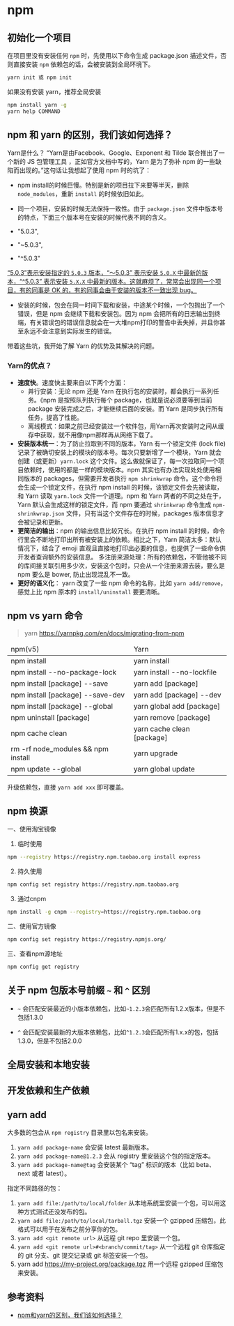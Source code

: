 # npm

## 初始化一个项目

在项目里没有安装任何 `npm` 时，先使用以下命令生成 package.json 描述文件，否则直接安装 `npm` 依赖包的话，会被安装到全局环境下。
```bash
yarn init 或 npm init
```
如果没有安装 yarn，推荐全局安装
```bash
npm install yarn -g
yarn help COMMAND 
```

## npm 和 yarn 的区别，我们该如何选择？

Yarn是什么？
“Yarn是由Facebook、Google、Exponent 和 Tilde 联合推出了一个新的 JS 包管理工具 ，正如官方文档中写的，Yarn 是为了弥补 npm 的一些缺陷而出现的。”这句话让我想起了使用 npm 时的坑了：

- npm install的时候巨慢。特别是新的项目拉下来要等半天，删除 `node_modules`，重新 `install` 的时候依旧如此。
- 同一个项目，安装的时候无法保持一致性。由于 `package.json` 文件中版本号的特点，下面三个版本号在安装的时候代表不同的含义。

- "5.0.3",
- "~5.0.3",
- "^5.0.3"
  
<u>“5.0.3”表示安装指定的 `5.0.3` 版本，“～5.0.3” 表示安装 `5.0.X` 中最新的版本，“^5.0.3” 表示安装 `5.X.X` 中最新的版本。这就麻烦了，常常会出现同一个项目，有的同事是 OK 的，有的同事会由于安装的版本不一致出现 bug。</u>
- 安装的时候，包会在同一时间下载和安装，中途某个时候，一个包抛出了一个错误，但是 npm 会继续下载和安装包。因为 npm 会把所有的日志输出到终端，有关错误包的错误信息就会在一大堆npm打印的警告中丢失掉，并且你甚至永远不会注意到实际发生的错误。

带着这些坑，我开始了解 Yarn 的优势及其解决的问题。

### Yarn的优点？

- **速度快**。速度快主要来自以下两个方面：
  - 并行安装：无论 npm 还是 Yarn 在执行包的安装时，都会执行一系列任务。《npm 是按照队列执行每个 package，也就是说必须要等到当前 package 安装完成之后，才能继续后面的安装。而 Yarn 是同步执行所有任务，提高了性能。
  - 离线模式：如果之前已经安装过一个软件包，用Yarn再次安装时之间从缓存中获取，就不用像npm那样再从网络下载了。
- **安装版本统一**：为了防止拉取到不同的版本，Yarn 有一个锁定文件 (lock file) 记录了被确切安装上的模块的版本号。每次只要新增了一个模块，Yarn 就会创建（或更新）`yarn.lock` 这个文件。这么做就保证了，每一次拉取同一个项目依赖时，使用的都是一样的模块版本。npm 其实也有办法实现处处使用相同版本的 packages，但需要开发者执行 `npm shrinkwrap` 命令。这个命令将会生成一个锁定文件，在执行 npm install 的时候，该锁定文件会先被读取，和 Yarn 读取 `yarn.lock` 文件一个道理。npm 和 Yarn 两者的不同之处在于，Yarn 默认会生成这样的锁定文件，而 npm 要通过 `shrinkwrap` 命令生成 `npm-shrinkwrap.json` 文件，只有当这个文件存在的时候，packages 版本信息才会被记录和更新。
- **更简洁的输出**：npm 的输出信息比较冗长。在执行 npm install 的时候，命令行里会不断地打印出所有被安装上的依赖。相比之下，Yarn 简洁太多：默认情况下，结合了 emoji 直观且直接地打印出必要的信息，也提供了一些命令供开发者查询额外的安装信息。
多注册来源处理：所有的依赖包，不管他被不同的库间接关联引用多少次，安装这个包时，只会从一个注册来源去装，要么是 npm 要么是 bower, 防止出现混乱不一致。
- **更好的语义化**： yarn 改变了一些 npm 命令的名称，比如 `yarn add/remove`，感觉上比 npm 原本的 `install/uninstall` 要更清晰。

## npm vs yarn 命令

> yarn https://yarnpkg.com/en/docs/migrating-from-npm

<table>
  <thead>
    <tr>
      <td> npm(v5) </td>
      <td> Yarn </td>
    </tr>
  </thead>
  <tbody>
    <tr>
      <td>npm install</td>
      <td>yarn install</td>
    </tr>
    <tr>
      <td>npm install --no-package-lock</td>
      <td>yarn install --no-lockfile</td>
    </tr>
    <tr>
      <td>npm install [package] --save</td>
      <td>yarn add [package]</td>
    </tr>
    <tr>
      <td>npm install [package] --save-dev</td>
      <td>yarn add [package] --dev</td>
    </tr>
    <tr>
      <td>npm install [package] --global</td>
      <td>yarn global add [package]</td>
    </tr>
    <tr>
      <td>npm uninstall [package]</td>
      <td>yarn remove [package]</td>
    </tr>
    <tr>
      <td>npm cache clean</td>
      <td>yarn cache clean [package]</td>
    </tr>
    <tr>
      <td>rm -rf node_modules && npm install</td>
      <td>yarn upgrade</td>
    </tr>
    <tr>
      <td>npm update --global</td>
      <td>yarn global update</td>
    </tr>
  </tbody>
</table>

升级依赖包，直接 `yarn add xxx` 即可覆盖。

## npm 换源

一、使用淘宝镜像
1. 临时使用
```bash
npm --registry https://registry.npm.taobao.org install express
```
2. 持久使用
```bash
npm config set registry https://registry.npm.taobao.org
```
3. 通过cnpm
```bash
npm install -g cnpm --registry=https://registry.npm.taobao.org
```

二、使用官方镜像
```bash
npm config set registry https://registry.npmjs.org/
```
三、查看npm源地址
```bash
npm config get registry
```

## 关于 npm 包版本号前缀 `~` 和 `^` 区别

- `~` 会匹配安装最近的小版本依赖包，比如`~1.2.3`会匹配所有1.2.x版本，但是不包括1.3.0

- `^` 会匹配安装最新的大版本依赖包，比如`^1.2.3`会匹配所有1.x.x的包，包括1.3.0，但是不包括2.0.0

## 全局安装和本地安装

## 开发依赖和生产依赖

## yarn add 

大多数的包会从 `npm registry` 目录里以包名来安装。
1. `yarn add package-name` 会安装 latest 最新版本。
2. `yarn add package-name@1.2.3` 会从 registry 里安装这个包的指定版本。
3. `yarn add package-name@tag` 会安装某个 “tag” 标识的版本（比如 beta、next 或者 latest）。

指定不同路径的包：
1. `yarn add file:/path/to/local/folder` 从本地系统里安装一个包，可以用这种方式测试还没发布的包。
2. `yarn add file:/path/to/local/tarball.tgz` 安装一个 gzipped 压缩包，此格式可以用于在发布之前分享你的包。
3. `yarn add <git remote url>` 从远程 git repo 里安装一个包。
4. `yarn add <git remote url>#<branch/commit/tag>` 从一个远程 git 仓库指定的 git 分支、git 提交记录或 git 标签安装一个包。
5. yarn add https://my-project.org/package.tgz 用一个远程 gzipped 压缩包来安装。

## 参考资料

- [npm和yarn的区别，我们该如何选择？](https://zhuanlan.zhihu.com/p/27449990)